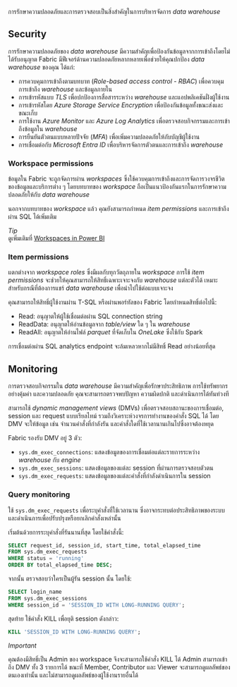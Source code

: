 

การรักษาความปลอดภัยและการตรวจสอบเป็นสิ่งสำคัญในการบริหารจัดการ _data warehouse_

## Security

การรักษาความปลอดภัยของ _data warehouse_ มีความสำคัญเพื่อป้องกันข้อมูลจากการเข้าถึงโดยไม่ได้รับอนุญาต Fabric มีฟีเจอร์ด้านความปลอดภัยหลากหลายเพื่อช่วยให้คุณปกป้อง _data warehouse_ ของคุณ ได้แก่:

- การควบคุมการเข้าถึงตามบทบาท (_Role-based access control - RBAC_) เพื่อควบคุมการเข้าถึง _warehouse_ และข้อมูลภายใน
- การเข้ารหัสแบบ _TLS_ เพื่อปกป้องการสื่อสารระหว่าง _warehouse_ และแอปพลิเคชันฝั่งผู้ใช้งาน
- การเข้ารหัสโดย _Azure Storage Service Encryption_ เพื่อป้องกันข้อมูลทั้งขณะส่งและขณะเก็บ
- การใช้งาน _Azure Monitor_ และ _Azure Log Analytics_ เพื่อตรวจสอบกิจกรรมและการเข้าถึงข้อมูลใน _warehouse_
- การยืนยันตัวตนแบบหลายปัจจัย (_MFA_) เพื่อเพิ่มความปลอดภัยให้กับบัญชีผู้ใช้งาน
- การเชื่อมต่อกับ _Microsoft Entra ID_ เพื่อบริหารจัดการตัวตนและการเข้าถึง _warehouse_

### Workspace permissions

ข้อมูลใน Fabric จะถูกจัดการผ่าน _workspaces_ ซึ่งใช้ควบคุมการเข้าถึงและการจัดการวงจรชีวิตของข้อมูลและบริการต่าง ๆ โดยบทบาทของ _workspace_ ถือเป็นแนวป้องกันแรกในการรักษาความปลอดภัยให้กับ _data warehouse_

นอกจากบทบาทของ _workspace_ แล้ว คุณยังสามารถกำหนด _item permissions_ และการเข้าถึงผ่าน SQL ได้เพิ่มเติม

_Tip_  
ดูเพิ่มเติมที่ [Workspaces in Power BI](https://learn.microsoft.com/en-us/power-bi/collaborate-share/service-new-workspaces#roles-and-licenses)

### Item permissions

แตกต่างจาก _workspace roles_ ซึ่งมีผลกับทุกวัตถุภายใน _workspace_ การใช้ _item permissions_ จะช่วยให้คุณสามารถให้สิทธิ์เฉพาะเจาะจงกับ _warehouse_ แต่ละตัวได้ เหมาะสำหรับกรณีที่ต้องการแชร์ _data warehouse_ เพื่อนำไปใช้ต่อแบบเจาะจง

คุณสามารถให้สิทธิ์ผู้ใช้งานผ่าน T-SQL หรือผ่านพอร์ทัลของ Fabric โดยกำหนดสิทธิ์ต่อไปนี้:

- Read: อนุญาตให้ผู้ใช้เชื่อมต่อผ่าน SQL connection string
- ReadData: อนุญาตให้อ่านข้อมูลจาก _table/view_ ใด ๆ ใน _warehouse_
- ReadAll: อนุญาตให้อ่านไฟล์ _parquet_ ที่จัดเก็บใน _OneLake_ ซึ่งใช้กับ Spark

การเชื่อมต่อผ่าน SQL analytics endpoint จะล้มเหลวหากไม่มีสิทธิ์ Read อย่างน้อยที่สุด

## Monitoring

การตรวจสอบกิจกรรมใน _data warehouse_ มีความสำคัญเพื่อรักษาประสิทธิภาพ การใช้ทรัพยากรอย่างคุ้มค่า และความปลอดภัย คุณจะสามารถตรวจพบปัญหา ความผิดปกติ และดำเนินการได้ทันท่วงที

สามารถใช้ _dynamic management views_ (DMVs) เพื่อตรวจสอบสถานะของการเชื่อมต่อ, session และ request แบบเรียลไทม์ รวมถึงวิเคราะห์วงจรการทำงานของคำสั่ง SQL ได้ โดย DMV จะให้ข้อมูล เช่น จำนวนคำสั่งที่กำลังรัน และคำสั่งใดที่ใช้เวลานานเกินไปซึ่งอาจต้องหยุด

Fabric รองรับ DMV อยู่ 3 ตัว:

- `sys.dm_exec_connections`: แสดงข้อมูลของการเชื่อมต่อแต่ละรายการระหว่าง _warehouse_ กับ _engine_
- `sys.dm_exec_sessions`: แสดงข้อมูลของแต่ละ session ที่ผ่านการตรวจสอบตัวตน
- `sys.dm_exec_requests`: แสดงข้อมูลของแต่ละคำสั่งที่กำลังดำเนินการใน session

### Query monitoring

ใช้ `sys.dm_exec_requests` เพื่อระบุคำสั่งที่ใช้เวลานาน ซึ่งอาจกระทบต่อประสิทธิภาพของระบบ และดำเนินการเพื่อปรับปรุงหรือยกเลิกคำสั่งเหล่านั้น

เริ่มต้นด้วยการระบุคำสั่งที่รันนานที่สุด โดยใช้คำสั่งนี้:

```sql
SELECT request_id, session_id, start_time, total_elapsed_time
FROM sys.dm_exec_requests
WHERE status = 'running'
ORDER BY total_elapsed_time DESC;
````

จากนั้น ตรวจสอบว่าใครเป็นผู้รัน session นั้น โดยใช้:

```sql
SELECT login_name
FROM sys.dm_exec_sessions
WHERE session_id = 'SESSION_ID WITH LONG-RUNNING QUERY';
```

สุดท้าย ใช้คำสั่ง KILL เพื่อยุติ session ดังกล่าว:

```sql
KILL 'SESSION_ID WITH LONG-RUNNING QUERY';
```

_Important_

คุณต้องมีสิทธิ์เป็น Admin ของ workspace จึงจะสามารถใช้คำสั่ง KILL ได้ Admin สามารถเข้าถึง DMV ทั้ง 3 รายการได้ ขณะที่ Member, Contributor และ Viewer จะสามารถดูผลลัพธ์ของตนเองเท่านั้น และไม่สามารถดูผลลัพธ์ของผู้ใช้งานรายอื่นได้
